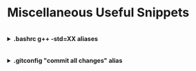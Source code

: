 # Miscellaneous Useful Snippets

<br/>

<details>
  <summary><b>.bashrc g++ -std=XX aliases</b></summary><p>
  
```bash
# g++ aliases for specific standards
alias g++11='g++ -std=c++11'
alias g++14='g++ -std=c++14'
alias g++17='g++ -std=c++17'
alias g++20='g++ -std=c++20'
```
</p></details><br/>

<br/>

<details>
  <summary><b>.gitconfig "commit all changes" alias</b></summary><p>
  
```
[user]
	email = xxxxx
	name = xxxxx
	
[alias]
      ca = !sh -c 'git add -A && git commit -am \"$1\"' -
```
Usage: `git ca 'Commit message'`
</p></details><br/>

<br/>
